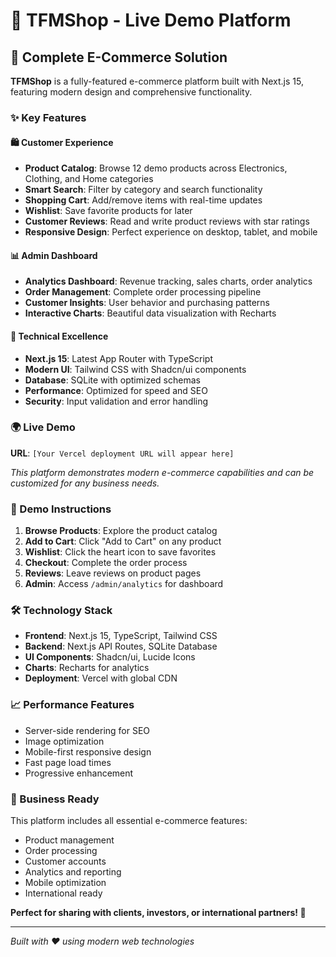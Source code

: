 # 🚀 TFMShop - Live Demo Platform

## 🌟 Complete E-Commerce Solution

**TFMShop** is a fully-featured e-commerce platform built with Next.js 15, featuring modern design and comprehensive functionality.

### ✨ Key Features

#### 🛍️ Customer Experience
- **Product Catalog**: Browse 12 demo products across Electronics, Clothing, and Home categories
- **Smart Search**: Filter by category and search functionality
- **Shopping Cart**: Add/remove items with real-time updates
- **Wishlist**: Save favorite products for later
- **Customer Reviews**: Read and write product reviews with star ratings
- **Responsive Design**: Perfect experience on desktop, tablet, and mobile

#### 📊 Admin Dashboard
- **Analytics Dashboard**: Revenue tracking, sales charts, order analytics
- **Order Management**: Complete order processing pipeline
- **Customer Insights**: User behavior and purchasing patterns
- **Interactive Charts**: Beautiful data visualization with Recharts

#### 🔧 Technical Excellence
- **Next.js 15**: Latest App Router with TypeScript
- **Modern UI**: Tailwind CSS with Shadcn/ui components
- **Database**: SQLite with optimized schemas
- **Performance**: Optimized for speed and SEO
- **Security**: Input validation and error handling

### 🌍 Live Demo

**URL**: `[Your Vercel deployment URL will appear here]`

*This platform demonstrates modern e-commerce capabilities and can be customized for any business needs.*

### 📱 Demo Instructions

1. **Browse Products**: Explore the product catalog
2. **Add to Cart**: Click "Add to Cart" on any product
3. **Wishlist**: Click the heart icon to save favorites
4. **Checkout**: Complete the order process
5. **Reviews**: Leave reviews on product pages
6. **Admin**: Access `/admin/analytics` for dashboard

### 🛠️ Technology Stack

- **Frontend**: Next.js 15, TypeScript, Tailwind CSS
- **Backend**: Next.js API Routes, SQLite Database
- **UI Components**: Shadcn/ui, Lucide Icons
- **Charts**: Recharts for analytics
- **Deployment**: Vercel with global CDN

### 📈 Performance Features

- Server-side rendering for SEO
- Image optimization
- Mobile-first responsive design
- Fast page load times
- Progressive enhancement

### 🎯 Business Ready

This platform includes all essential e-commerce features:
- Product management
- Order processing
- Customer accounts
- Analytics and reporting
- Mobile optimization
- International ready

**Perfect for sharing with clients, investors, or international partners! 🌟**

---
*Built with ❤️ using modern web technologies*
